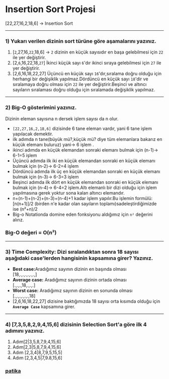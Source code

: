 # Insertion Sort Projesi
[22,27,16,2,18,6] -> Insertion Sort
***
### 1) Yukarı verilen dizinin sort türüne göre aşamalarını yazınız.
1. [````2````,27,16,```22```,18,6] -> ```2``` dizinin en küçük sayısıdır en başa gelebilmesi için ```22``` ile yer değiştirir.
2. [2,```6```,16,22,18,```27```] İkinci küçük sayı ```6```'dır ikinci sıraya gelebilmesi için ```27``` ile yer değiştirir.
3. [2,6,16,18,22,27] Üçüncü en küçük sayı ```16```'dır,sıralama doğru olduğu için herhangi bir değişiklik yapılmaz.Dördüncü en küçük sayı ```18```'dir ve sıralamaya doğru olması için ```22``` ile yer değiştirir.Beşinci ve altıncı sayıların sıralaması doğru olduğu için sıralamada değişiklik yapılmaz.
***
### 2) Big-O gösterimini yazınız.
 Dizinin eleman sayısına n dersek işlem sayısı da n olur.<br>
- ```[22,27,16,2,18,6]``` dizisinde 6 tane eleman vardır, yani 6 tane işlem yapılacak demektir.
- ilk adımda n tane(büyük mü?,küçük mü? diye tüm elemanlara bakarız en küçük elemanı buluruz) yani-> 6 işlem .
- ikinci adımda en küçük elemandan sonraki elemanı bulmak için (n-1)-> 6-1=5 işlem
- Üçüncü adımda ilk iki en küçük elemandan sonraki en küçük elemanı bulmak için  (n-2)-> 6-2=4 işlem
- Dördüncü adımda ilk üç en küçük elemandan sonraki en küçük elemanı bulmak için (n-3)-> 6-3=3 işlem
- Beşinci adımda ilk dört en küçük elemandan sonraki en küçük elemanı bulmak için (n-4)-> 6-4=2 işlem.Altı elemanlı bir dizi olduğu için işlem yapılmasına gerek yoktur sona kalan altıncı elemandır.
- n+(n-1)+(n-2)+(n-3)+(n-4)+1 kadar işlem yapılır.Bu işlemin formülü:[n(n+1)]/2 (birden n'e kadar olan sayıların toplamı)sadeleştirdiğimizde ise (n²+n)/2
- Big-o Notationda domine eden fonksiyonu aldığımız için ````n²```` değerini alırız.
### Big-O değeri = O(n²)
***
### 3) Time Complexity: Dizi sıralandıktan sonra 18 sayısı aşağıdaki case'lerden hangisinin kapsamına girer? Yazınız.
- <b>Best case:</b>Aradığımız sayının dizinin en başında olması<br>
  [18,.,.,.,.,.,.,]
- <b>Average case:</b> Aradığımız sayının dizinin ortada olması<br>
  [.,.,.,18,.,.,.] 
- <b>Worst case:</b> Aradığımız sayının dizinin en sonunda olması<br>
  [.,.,.,.,.,.,18]
- [2,6,16,18,22,27] dizisine baktığımızda 18 sayısı orta kısımda olduğu için <b>```Average Case```</b> kapsamına girer.
***
### 4) [7,3,5,8,2,9,4,15,6] dizisinin Selection Sort'a göre ilk 4 adımını yazınız.
1. Adım[2|3,5,8,7,9,4,15,6] 
2. Adım[2,3|5,8,7,9,4,15,6]
3. Adım [2,3,4|8,7,9,5,15,5]
4. Adım [2,3,4,5|7,9.8,15,6]<br>
### [patika](https://academy.patika.dev/tr/profile)
